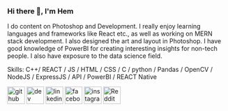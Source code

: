 ### Hi there 👋, I'm Hem
 I do content on Photoshop and Development. I really enjoy learning languages and frameworks like React etc., as well as working on MERN stack development. I also designed the art and layout in Photoshop. I have good knowledge of PowerBI for creating interesting insights for non-tech people. I also have exposure to the data science field.


Skills: C++/ REACT / JS / HTML / CSS / C / python / Pandas / OpenCV / NodeJS / ExpressJS / API / PowerBI / REACT Native



[<img src='https://cdn.jsdelivr.net/npm/simple-icons@3.0.1/icons/github.svg' alt='github' height='40'>](https://github.com/https://github.com/hemupadhyay26)  [<img src='https://cdn.jsdelivr.net/npm/simple-icons@3.0.1/icons/hashnode.svg' alt='dev' height='40'>](https://hashnode.com/@Ordinarymen26)  [<img src='https://cdn.jsdelivr.net/npm/simple-icons@3.0.1/icons/linkedin.svg' alt='linkedin' height='40'>](https://www.linkedin.com/in/https://www.linkedin.com/in/hem-upadhyay-4460b31b9//)  [<img src='https://cdn.jsdelivr.net/npm/simple-icons@3.0.1/icons/facebook.svg' alt='facebook' height='40'>](https://www.facebook.com/https://www.facebook.com/profile.php?id=100070688115341)  [<img src='https://cdn.jsdelivr.net/npm/simple-icons@3.0.1/icons/instagram.svg' alt='instagram' height='40'>](https://www.instagram.com/https://www.instagram.com/hemupadhyay26//)  [<img src='https://cdn.jsdelivr.net/npm/simple-icons@3.0.1/icons/reddit.svg' alt='Reddit' height='40'>](https://www.reddit.com/user/https://www.reddit.com/user/Ordinary_Ice_6862)  


